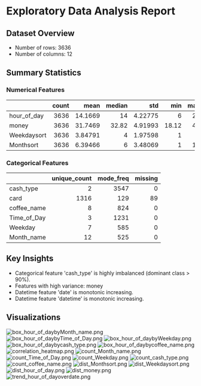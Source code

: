 # Exploratory Data Analysis Report

## Dataset Overview
- Number of rows: 3636
- Number of columns: 12

## Summary Statistics
### Numerical Features
|             |   count |     mean |   median |     std |   min |   max |       skew |   kurtosis |
|:------------|--------:|---------:|---------:|--------:|------:|------:|-----------:|-----------:|
| hour_of_day |    3636 | 14.1669  |    14    | 4.22775 |  6    |    22 |  0.131124  |  -1.12408  |
| money       |    3636 | 31.7469  |    32.82 | 4.91993 | 18.12 |    40 | -0.523038  |  -0.661143 |
| Weekdaysort |    3636 |  3.84791 |     4    | 1.97598 |  1    |     7 |  0.0809382 |  -1.22873  |
| Monthsort   |    3636 |  6.39466 |     6    | 3.48069 |  1    |    12 |  0.0437939 |  -1.37446  |

### Categorical Features
|             |   unique_count |   mode_freq |   missing |
|:------------|---------------:|------------:|----------:|
| cash_type   |              2 |        3547 |         0 |
| card        |           1316 |         129 |        89 |
| coffee_name |              8 |         824 |         0 |
| Time_of_Day |              3 |        1231 |         0 |
| Weekday     |              7 |         585 |         0 |
| Month_name  |             12 |         525 |         0 |

## Key Insights
- Categorical feature 'cash_type' is highly imbalanced (dominant class > 90%).
- Features with high variance: money
- Datetime feature 'date' is monotonic increasing.
- Datetime feature 'datetime' is monotonic increasing.

## Visualizations
![box_hour_of_daybyMonth_name.png](box_hour_of_daybyMonth_name.png)
![box_hour_of_daybyTime_of_Day.png](box_hour_of_daybyTime_of_Day.png)
![box_hour_of_daybyWeekday.png](box_hour_of_daybyWeekday.png)
![box_hour_of_daybycash_type.png](box_hour_of_daybycash_type.png)
![box_hour_of_daybycoffee_name.png](box_hour_of_daybycoffee_name.png)
![correlation_heatmap.png](correlation_heatmap.png)
![count_Month_name.png](count_Month_name.png)
![count_Time_of_Day.png](count_Time_of_Day.png)
![count_Weekday.png](count_Weekday.png)
![count_cash_type.png](count_cash_type.png)
![count_coffee_name.png](count_coffee_name.png)
![dist_Monthsort.png](dist_Monthsort.png)
![dist_Weekdaysort.png](dist_Weekdaysort.png)
![dist_hour_of_day.png](dist_hour_of_day.png)
![dist_money.png](dist_money.png)
![trend_hour_of_dayoverdate.png](trend_hour_of_dayoverdate.png)
